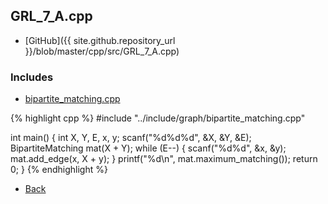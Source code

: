 ## GRL_7_A.cpp

- [GitHub]({{ site.github.repository_url }}/blob/master/cpp/src/GRL_7_A.cpp)

### Includes

- [bipartite_matching.cpp](../include/graph/bipartite_matching)

{% highlight cpp %}
#include "../include/graph/bipartite_matching.cpp"

int main() {
  int X, Y, E, x, y;
  scanf("%d%d%d", &X, &Y, &E);
  BipartiteMatching mat(X + Y);
  while (E--) {
    scanf("%d%d", &x, &y);
    mat.add_edge(x, X + y);
  }
  printf("%d\n", mat.maximum_matching());
  return 0;
}
{% endhighlight %}

- [Back](../..)
